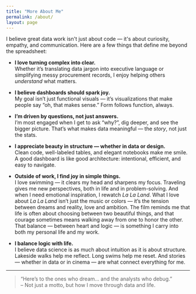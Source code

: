 ```yaml
---
title: "More About Me"
permalink: /about/
layout: page
---
```


I believe great data work isn't just about code — it's about curiosity, empathy, and communication. Here are a few things that define me beyond the spreadsheet:

- **I love turning complex into clear.**  
  Whether it’s translating data jargon into executive language or simplifying messy procurement records, I enjoy helping others *understand* what matters.

- **I believe dashboards should spark joy.**  
  My goal isn’t just functional visuals — it’s visualizations that make people say “oh, that makes sense.” Form follows function, always.

- **I’m driven by questions, not just answers.**  
  I’m most engaged when I get to ask “why?”, dig deeper, and see the bigger picture. That’s what makes data meaningful — the *story*, not just the stats.

- **I appreciate beauty in structure — whether in data or design.**  
  Clean code, well-labeled tables, and elegant notebooks make me smile. A good dashboard is like good architecture: intentional, efficient, and easy to navigate.

- **Outside of work, I find joy in simple things.**  
  I love swimming — it clears my head and sharpens my focus. Traveling gives me new perspectives, both in life and in problem-solving. And when I need emotional inspiration, I rewatch *La La Land*. What I love about *La La Land* isn’t just the music or colors — it’s the tension between dreams and reality, love and ambition. The film reminds me that life is often about choosing between two beautiful things, and that courage sometimes means walking away from one to honor the other. That balance — between heart and logic — is something I carry into both my personal life and my work.

- **I balance logic with life.**  
  I believe data science is as much about intuition as it is about structure. Lakeside walks help me reflect. Long swims help me reset. And stories — whether in data or in cinema — are what connect everything for me.

---

> “Here’s to the ones who dream… and the analysts who debug.”  
> – Not just a motto, but how I move through data and life.
